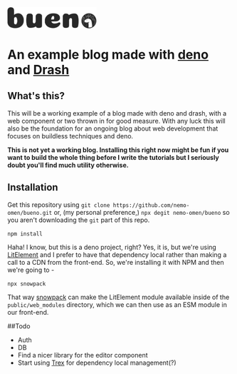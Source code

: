 <header style="text-align: center;"></header>
  <img src="https://raw.githubusercontent.com/nemo-omen/bueno/main/public/img/BUENO.svg" style="width: 200px; height: auto">
  <h1>An example blog made with <a href="https://deno.land/">deno</a> and <a href="https://drash.land/drash/#/">Drash</a></h1>
</header>

## What's this?
This will be a working example of a blog made with deno and drash, with a web component or two thrown in for good measure. With any luck this will also be the foundation for an ongoing blog about web development that focuses on buildless techniques and deno.

**This is not yet a working blog. Installing this right now might be fun if you want to build the whole thing before I write the tutorials but I seriously doubt you'll find much utility otherwise.**

## Installation

Get this repository using `git clone https://github.com/nemo-omen/bueno.git` or, (my personal preference,) `npx degit nemo-omen/bueno` so you aren't downloading the `git` part of this repo.

```shell
npm install
```

Haha! I know, but this is a deno project, right? Yes, it is, but we're using [LitElement](https://lit-element.polymer-project.org/) and I prefer to have that dependency local rather than making a call to a CDN from the front-end. So, we're installing it with NPM and then we're going to -

```shell
npx snowpack
```

That way [snowpack](https://www.snowpack.dev/) can make the LitElement module available inside of the `public/web_modules` directory, which we can then use as an ESM module in our front-end.

##Todo
- Auth
- DB
- Find a nicer library for the editor component
- Start using [Trex]() for dependency local management(?)